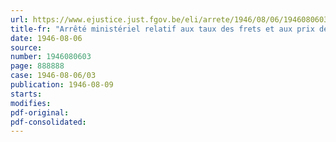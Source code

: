 ```yaml
---
url: https://www.ejustice.just.fgov.be/eli/arrete/1946/08/06/1946080603/justel
title-fr: "Arrêté ministériel relatif aux taux des frets et aux prix de location à appliquer pour tout contrat d'affrètement conclu à l'intervention de l'Office régulateur de la Navigation intérieure (abrogé par AM 27-03-1952, art. 4)"
date: 1946-08-06
source:
number: 1946080603
page: 888888
case: 1946-08-06/03
publication: 1946-08-09
starts:
modifies:
pdf-original:
pdf-consolidated:
---
```


